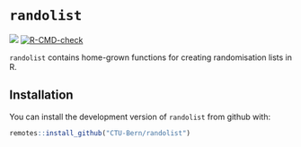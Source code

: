 
<!-- README.md is generated from README.Rmd. Please edit that file -->

# `randolist`

<!-- <img src='man/figures/logo.png' align="right" width="200"> -->
<!-- badges: start -->

[![](https://img.shields.io/badge/dev%20version-0.0.1.9000-blue.svg)](https://github.com/CTU-Bern/randolist)
[![R-CMD-check](https://github.com/CTU-Bern/randolist/workflows/R-CMD-check/badge.svg)](https://github.com/CTU-Bern/randolist/actions)

<!-- badges: end -->

`randolist` contains home-grown functions for creating randomisation
lists in R.

## Installation

You can install the development version of `randolist` from github with:

<!-- install.packages("randolist") -->

``` r
remotes::install_github("CTU-Bern/randolist")
```

<!-- Or from CTU Bern's package universe -->
<!-- ``` r -->
<!-- install.packages("randolist", repos = c('https://ctu-bern.r-universe.dev', 'https://cloud.r-project.org')) -->
<!-- ``` -->
